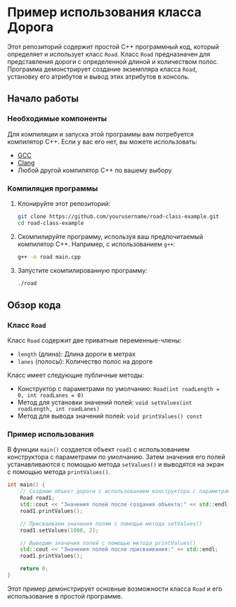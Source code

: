 # Пример использования класса Дорога

Этот репозиторий содержит простой C++ программный код, который определяет и использует класс `Road`. Класс `Road` предназначен для представления дороги с определенной длиной и количеством полос. Программа демонстрирует создание экземпляра класса `Road`, установку его атрибутов и вывод этих атрибутов в консоль.

## Начало работы

### Необходимые компоненты

Для компиляции и запуска этой программы вам потребуется компилятор C++. Если у вас его нет, вы можете использовать:
- [GCC](https://gcc.gnu.org/)
- [Clang](https://clang.llvm.org/)
- Любой другой компилятор C++ по вашему выбору

### Компиляция программы

1. Клонируйте этот репозиторий:
    ```sh
    git clone https://github.com/yourusername/road-class-example.git
    cd road-class-example
    ```

2. Скомпилируйте программу, используя ваш предпочитаемый компилятор C++. Например, с использованием `g++`:
    ```sh
    g++ -o road main.cpp
    ```

3. Запустите скомпилированную программу:
    ```sh
    ./road
    ```

## Обзор кода

### Класс `Road`

Класс `Road` содержит две приватные переменные-члены:
- `length` (длина): Длина дороги в метрах
- `lanes` (полосы): Количество полос на дороге

Класс имеет следующие публичные методы:
- Конструктор с параметрами по умолчанию: `Road(int roadLength = 0, int roadLanes = 0)`
- Метод для установки значений полей: `void setValues(int roadLength, int roadLanes)`
- Метод для вывода значений полей: `void printValues() const`

### Пример использования

В функции `main()` создается объект `road1` с использованием конструктора с параметрами по умолчанию. Затем значения его полей устанавливаются с помощью метода `setValues()` и выводятся на экран с помощью метода `printValues()`.

```cpp
int main() {
    // Создаем объект дороги с использованием конструктора с параметрами по умолчанию
    Road road1;
    std::cout << "Значения полей после создания объекта:" << std::endl;
    road1.printValues();

    // Присваиваем значения полям с помощью метода setValues()
    road1.setValues(1000, 2);

    // Выводим значения полей с помощью метода printValues()
    std::cout << "Значения полей после присваивания:" << std::endl;
    road1.printValues();

    return 0;
}
```

Этот пример демонстрирует основные возможности класса `Road` и его использование в простой программе.
